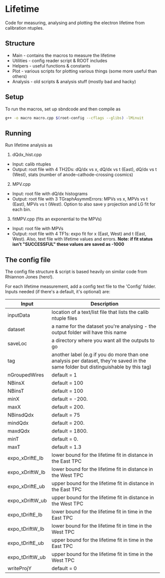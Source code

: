 # Lifetime

Code for measuring, analysing and plotting the electron lifetime from calibration ntuples. 

## Structure

* Main - contains the macros to measure the lifetime
* Utilities - config reader script & ROOT includes
* Helpers - useful functions & constants
* Plot - various scripts for plotting various things (some more useful than others)
* Analysis - old scripts & analysis stuff (mostly bad and hacky)

## Setup

To run the macros, set up sbndcode and then compile as 

```bash
g++ -o macro macro.cpp $(root-config --cflags --glibs) -lMinuit
```

## Running

Run lifetime analysis as 
1. dQdx_hist.cpp
* Input: calib ntuples
* Output: root file with 4 TH2Ds: dQ/dx vs x, dQ/dx vs t (East), dQ/dx vs t (West), stats (number of anode-cathode-crossing cosmics)
2. MPV.cpp
* Input: root file with dQ/dx histograms
* Output: root file with 3 TGraphAsymmErrors: MPVs vs x, MPVs vs t (East), MPVs vs t (West). Option to also save y projection and LG fit for each bin.
3. fitMPV.cpp (fits an exponential to the MPVs)
* Input: root file with MPVs
* Output: root file with 4 TF1s: expo fit for x (East, West) and t (East, West). Also, text file with lifetime values and errors. **Note: if fit status isn't "SUCCESSFUL" these values are saved as -1000**

## The config file

The config file structure & script is based heavily on similar code from Rhiannon Jones (hero!).

For each lifetime measurement, add a config text file to the 'Config' folder. Inputs needed (if there's a default, it's optional) are:

| Input    | Description |
| -------- | ------- |
| inputData  | location of a text/list file that lists the calib ntuple files    |
| dataset    | a name for the dataset you're analysing - the output folder will have this name    |
| saveLoc    | a directory where you want all the outputs to go    |
| tag | another label (e.g if you do more than one analysis per dataset, they're saved in the same folder but distinguishable by this tag)    |
| nGroupedWires    | default = 1    |
| NBinsX    | default = 100    |
| NBinsT    | default = 100    |
| minX    | default = -200.    |
| maxX    | default = 200.    |
| NBinsdQdx    | default = 75    |
| mindQdx    | default = 200.    |
| maxdQdx    | default = 1800.    |
| minT    | default = 0.   |
| maxT    | default = 1.3    |
| expo_xDriftE_lb    | lower bound for the lifetime fit in distance in the East TPC    |
| expo_xDriftW_lb    | lower bound for the lifetime fit in distance in the West TPC    |
| expo_xDriftE_ub    | upper bound for the lifetime fit in distance in the East TPC    |
| expo_xDriftW_ub    | upper bound for the lifetime fit in distance in the West TPC    |
| expo_tDriftE_lb    | lower bound for the lifetime fit in time in the East TPC    |
| expo_tDriftW_lb    | lower bound for the lifetime fit in time in the West TPC    |
| expo_tDriftE_ub    | upper bound for the lifetime fit in time in the East TPC    |
| expo_tDriftW_ub    | upper bound for the lifetime fit in time in the West TPC    |
| writeProjY    | default = 0    |